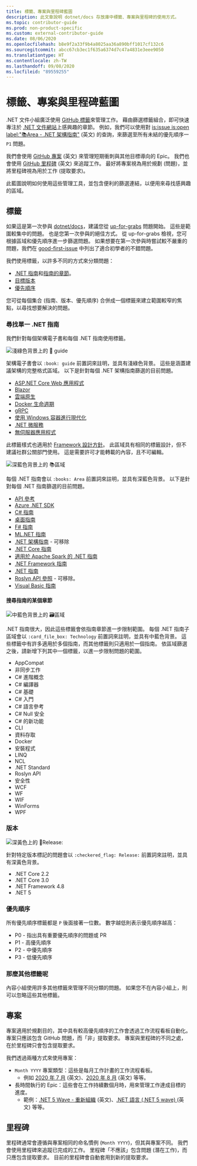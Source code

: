 ```yaml
---
title: 標籤、專案與里程碑藍圖
description: 此文章說明 dotnet/docs 存放庫中標籤、專案與里程碑的使用方式。
ms.topic: contributor-guide
ms.prod: non-product-specific
ms.custom: external-contributor-guide
ms.date: 08/06/2020
ms.openlocfilehash: b8e9f2a33f9b4a8025aa36a890bff1017cf132c6
ms.sourcegitcommit: abcc67cb3ec1f635a6374d7c47a4831e3eee9050
ms.translationtype: HT
ms.contentlocale: zh-TW
ms.lasthandoff: 09/08/2020
ms.locfileid: "89559255"
---
```

# <a name="labels-projects-and-milestones-roadmap"></a>標籤、專案與里程碑藍圖

.NET 文件小組廣泛使用 [GitHub 標籤](https://github.com/dotnet/docs/labels)來管理工作。 藉由篩選標籤組合，即可快速專注於 [.NET 文件網站](https://docs.microsoft.com/dotnet)上感興趣的章節。 例如，我們可以使用對 [is:issue is:open label:":books:Area - .NET 架構指南"](https://github.com/dotnet/docs/issues?q=is%3Aissue+is%3Aopen+label%3A%22%3Abooks%3A+Area+-+.NET+Architecture+Guide%22) \(英文\) 的查詢，來篩選至所有未結的優先順序一 `P1` 問題。

我們會使用 [GitHub 專案](https://github.com/dotnet/docs/projects) \(英文\) 來管理短期衝刺與其他目標導向的 Epic。 我們也會使用 [GitHub 里程碑](https://github.com/dotnet/docs/milestones) \(英文\) 來追蹤工作。 最好將專案視為用於規劃 (問題)，並將里程碑視為用於工作 (提取要求)。

此藍圖說明如何使用這些管理工具，並包含便利的篩選連結，以便用來尋找感興趣的區域。

## <a name="labels"></a>標籤

如果這是第一次參與 [dotnet/docs](https://github.com/dotnet/docs)，建議您從 [up-for-grabs](https://github.com/dotnet/docs/labels/up-for-grabs) 問題開始。 這些是範圍較集中的問題。 也是您第一次參與的絕佳方式。 從 up-for-grabs 檢視，您可根據區域和優先順序進一步篩選問題。 如果想要在第一次參與時嘗試較不嚴重的問題，我們在 [good-first-issue](https://github.com/dotnet/docs/labels/good-first-issue) 中列出了適合初學者的不錯問題。

我們使用標籤，以許多不同的方式來分類問題：

- [.NET 指南](#find-a-single-net-guide)和[指南的章節](#search-one-section-of-a-guide)。
- [目標版本](#releases)
- [優先順序](#priority)

您可從每個集合 (指南、版本、優先順序) 合併成一個標籤來建立範圍較窄的焦點，以尋找想要解決的問題。

### <a name="find-a-single-net-guide"></a>尋找單一 .NET 指南

我們針對每個架構電子書和每個 .NET 指南使用標籤。

![淺綠色背景上的 :book: guide](./media/labels-projects/guide.png "架構指南標籤的前置詞")

架構電子書會以 `:book: guide` 前置詞來註明，並具有淺綠色背景。 這些是涵蓋建議架構的完整格式區域。 以下是針對每個 .NET 架構指南篩選的目前問題。

- [ASP.NET Core Web 應用程式](https://github.com/dotnet/docs/labels/%3Abook%3A%20guide%20-%20ASP.NET%20Core%20web%20apps)
- [Blazor](https://github.com/dotnet/docs/labels/%3Abook%3A%20guide%20-%20Blazor)
- [雲端原生](https://github.com/dotnet/docs/labels/%3Abook%3A%20guide%20-%20Cloud%20Native)
- [Docker 生命週期](https://github.com/dotnet/docs/labels/%3Abook%3A%20guide%20-%20Docker%20lifecycle)
- [gRPC](https://github.com/dotnet/docs/labels/%3Abook%3A%20guide%20-%20gRPC)
- [使用 Windows 容器進行現代化](https://github.com/dotnet/docs/labels/%3Abook%3A%20guide%20-%20Modernizing%20w%2F%20Windows%20containers)
- [.NET 微服務](https://github.com/dotnet/docs/labels/%3Abook%3A%20guide%20-%20.NET%20Microservices)
- [無伺服器應用程式](https://github.com/dotnet/docs/labels/%3Abook%3A%20guide%20-%20Serverless%20apps)

此標籤樣式也適用於 [Framework 設計方針](https://github.com/dotnet/docs/labels/%3Abook%3A%20guide%20-%20Framework%20Design%20Guidelines)。 此區域具有相同的標籤設計，但不建議社群公關部門使用。 這是需要許可才能轉載的內容，且不可編輯。

![深藍色背景上的 :books:區域](./media/labels-projects/area.png ".NET 指南區域標籤的前置詞")

每個 .NET 指南會以 `:books: Area` 前置詞來註明，並具有深藍色背景。 以下是針對每個 .NET 指南篩選的目前問題。

- [API 參考](https://github.com/dotnet/docs/labels/%3Abooks%3A%20Area%20-%20API%20Reference)
- [Azure .NET SDK](https://github.com/dotnet/docs/labels/%3Abooks%3A%20Area%20-%20Azure%20.NET%20SDk)
- [C# 指南](https://github.com/dotnet/docs/labels/%3Abooks%3A%20Area%20-%20C%23%20Guide)
- [桌面指南](https://github.com/dotnet/docs/labels/%3Abooks%3A%20Area%20-%20Desktop%20Guide)
- [F# 指南](https://github.com/dotnet/docs/labels/%3Abooks%3A%20Area%20-%20F%23%20Guide)
- [ML.NET 指南](https://github.com/dotnet/docs/labels/%3Abooks%3A%20Area%20-%20ML.NET%20Guide)
- [.NET 架構指南](https://github.com/dotnet/docs/labels/%3Abooks%3A%20Area%20-%20.NET%20Architecture%20Guide) - 可移除
- [.NET Core 指南](https://github.com/dotnet/docs/labels/%3Abooks%3A%20Area%20-%20.NET%20Core%20Guide)
- [適用於 Apache Spark 的 .NET 指南](https://github.com/dotnet/docs/labels/%3Abooks%3A%20Area%20-%20.NET%20for%20Apache%20Spark%20Guide)
- [.NET Framework 指南](https://github.com/dotnet/docs/labels/%3Abooks%3A%20Area%20-%20.NET%20Framework%20Guide)
- [.NET 指南](https://github.com/dotnet/docs/labels/%3Abooks%3A%20Area%20-%20.NET%20Guide)
- [Roslyn API 參照](https://github.com/dotnet/docs/labels/%3Abooks%3A%20Area%20-%20Roslyn%20API%20Reference) - 可移除。
- [Visual Basic 指南](https://github.com/dotnet/docs/labels/%3Abooks%3A%20Area%20-%20Visual%20Basic%20Guide)

#### <a name="search-one-section-of-a-guide"></a>搜尋指南的某個章節

![中藍色背景上的 :card_file_box:區域](./media/labels-projects/technology.png ".NET 指南子區域標籤的前置詞")

.NET 指南很大，因此這些標籤會依指南章節進一步限制範圍。 每個 .NET 指南子區域會以 `:card_file_box: Technology` 前置詞來註明，並具有中藍色背景。 這些標籤中有許多適用於多個指南，而其他標籤則只適用於一個指南。 依區域篩選之後，請新增下列其中一個標籤，以進一步限制問題的範圍。

- AppCompat
- 非同步工作
- C# 進階概念
- C# 編譯器
- C# 基礎
- C# 入門
- C# 語言參考
- C# Null 安全
- C# 的新功能
- CLI
- 資料存取
- Docker
- 安裝程式
- LINQ
- NCL
- .NET Standard
- Roslyn API
- 安全性
- WCF
- WF
- WIF
- WinForms
- WPF

### <a name="releases"></a>版本

![深黃色上的 :checkered_flag:Release:](./media/labels-projects/release.png "版本標籤的前置詞")

針對特定版本標記的問題會以 `:checkered_flag: Release:` 前置詞來註明，並具有深黃色背景。

- .NET Core 2.2
- .NET Core 3.0
- .NET Framework 4.8
- .NET 5

### <a name="priority"></a>優先順序

所有優先順序標籤都是 `P` 後面接著一位數。 數字越低則表示優先順序越高：

- P0 - 指出具有重要優先順序的問題或 PR
- P1 - 高優先順序
- P2 - 中優先順序
- P3 - 低優先順序

### <a name="what-about-the-other-labels"></a>那麼其他標籤呢

內容小組使用許多其他標籤來管理不同分類的問題。 如果您不在內容小組上，則可以忽略這些其他標籤。

## <a name="projects"></a>專案

專案適用於規劃目的，其中具有較高優先順序的工作會透過工作流程看板自動化。 專案只應該包含 GitHub 問題，而「非」提取要求。 專案與里程碑的不同之處，在於里程碑只會包含提取要求。

我們透過兩種方式來使用專案：

- `Month YYYY` 專案類型：這些是每月工作計畫的工作流程看板。
  - 例如 [2020 年 7 月](https://github.com/dotnet/docs/projects/103) \(英文\)、[2020 年 8 月](https://github.com/dotnet/docs/projects/117) \(英文\) 等等。
- 長時間執行的 Epic：這些會在工作持續數個月時，用來管理工作達成目標的進度。
  - 範例：[.NET 5 Wave - 重新組織](https://github.com/dotnet/docs/projects/105) \(英文\)、[.NET 語言 (.NET 5 wave) ](https://github.com/dotnet/docs/projects/106) \(英文\) 等等。

## <a name="milestones"></a>里程碑

里程碑通常會遵循與專案相同的命名慣例 (`Month YYYY`)，但其與專案不同。 我們會使用里程碑來追蹤已完成的工作。 里程碑「不應該」包含問題 (潛在工作)，而只應包含提取要求。 目前的里程碑會自動套用到新的提取要求。
